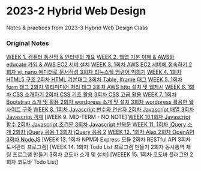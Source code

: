 # 2023-2 Hybrid Web Design
Notes & practices from 2023-3 Hybrid Web Design Class

### Original Notes
[WEEK 1. 컴퓨터 통신망 & 인터넷의 개요](https://how-have-yoobin.notion.site/1306cf08f2d248ce91d1b1296713df46?pvs=4)
[WEEK 2. 웹앱 기본 이해 & AWS와 educate 가입 & AWS EC2 서버 설치](https://how-have-yoobin.notion.site/AWS-educate-AWS-EC2-cfa50da2a53c48eea026fd68961731f8?pvs=4)
[WEEK 3. 1회차 AWS EC2 서버에 접속하기 2회차 vi, nano 에디터로 문서작성 3회차 리눅스쉘 명령어 익히기](https://how-have-yoobin.notion.site/1-AWS-EC2-2-vi-nano-3-90a5307b10a24b0fb7f9d8795558ad7b?pvs=4)
[WEEK 4. 1회차 HTML5 구조 2회차 HTML 기본태그 3회차 Table, Iframe 태그](https://how-have-yoobin.notion.site/1-HTML5-2-HTML-3-Table-Iframe-432b31db72c04eaab8ca10f5c5c0c954?pvs=4)
[WEEK 5. 1회차 form 태그 2회차 멀티미디어 처리 태그 3회차 AWS http 설치 및 웹게시](https://how-have-yoobin.notion.site/1-form-2-3-AWS-http-ebc51702cf7f4f5b9a2bfa354134cf29?pvs=4)
[WEEK 6. 1회차 CSS 소개하기 2회차 CSS 기초 활용 3회차 CSS 고급 활용](https://how-have-yoobin.notion.site/1-CSS-2-CSS-3-CSS-15f42b7f12324f4880d513ac2967cab6?pvs=4)
[WEEK 7. 1회차 Bootstrap 소개 및 활용 2회차 wordpress 소개 및 설치 3회차 wordpress 활용한 웹사이트 구축](https://how-have-yoobin.notion.site/1-Bootstrap-2-wordpress-3-wordpress-57b9fdd8a9b34af5bdfd0f68b5018c00?pvs=4)
[WEEK 8. 1회차 Javascript 변수와 연산자 2회차 Javascript 배열 3회차 Javascript 객체](https://how-have-yoobin.notion.site/1-Javascript-2-Javascript-3-Javascript-99dbf01617634e3e980a6ae2e064e08f?pvs=4)
[WEEK 9. MID-TERM - NO NOTE]
[WEEK 10.1회차 Javascript 함수 2회차 Javascript 조건문 3회차 Javascript 반복문](https://how-have-yoobin.notion.site/1-Javascript-2-Javascript-3-Javascript-c2d7971b0e5840c7b94c18fe896f1c5a?pvs=4)
[WEEK 11. 1회차 jQuery 소개 2회차 jQuery 응용 1 3회차 jQuery 응용 2](https://how-have-yoobin.notion.site/1-jQuery-2-jQuery-1-3-jQuery-2-49328f51a2c348749466c75304997094?pvs=4)
[WEEK 12. 1회차 Ajax 2회차 OpenAPI 3회차 NodeJS](https://how-have-yoobin.notion.site/1-Ajax-2-OpenAPI-3-NodeJS-ff06880d0c164cb6811c1689755db4dd?pvs=4)
[WEEK 13. 1회차 NPM과 Express 모듈 2회차 RESTful API 3회차 도서관리 프로그램]
[WEEK 14. 1회차 Todo List 프로그램 만들기 2회차 동시통역 채팅 프로그램 만들기 3회차 코도바 소개 및 설치]
[WEEEK 15. 1회차 코도바 플러그인 2회차 코도바 Todo List]
